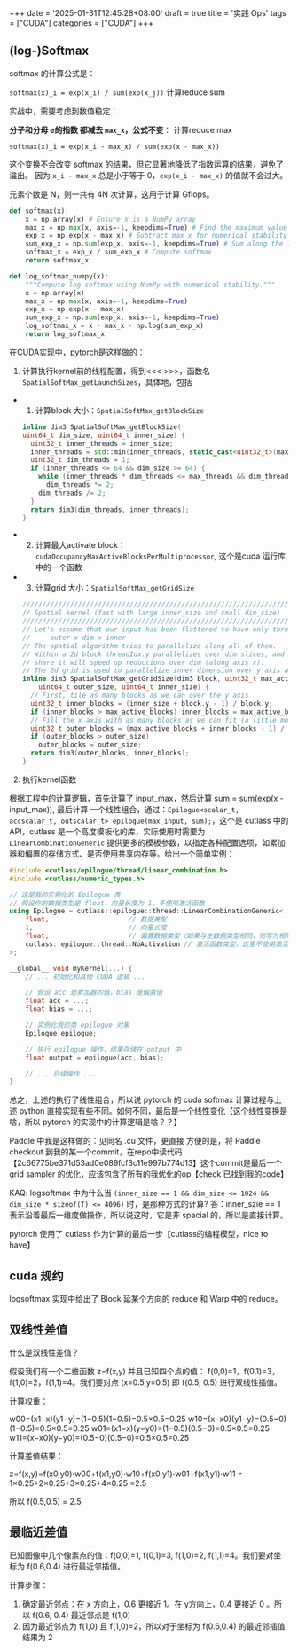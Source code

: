 +++
date = '2025-01-31T12:45:28+08:00'
draft = true
title = '实践 Ops'
tags = ["CUDA"]
categories = ["CUDA"]
+++



## (log-)Softmax

softmax 的计算公式是：

`softmax(x)_i = exp(x_i) / sum(exp(x_j))`  计算reduce sum

实战中，需要考虑到数值稳定：

**分子和分母 e的指数 都减去 `max_x`，公式不变**： 计算reduce max

`softmax(x)_i = exp(x_i - max_x) / sum(exp(x - max_x))`  

这个变换不会改变 softmax 的结果，但它显著地降低了指数运算的结果，避免了溢出。 因为 `x_i - max_x` 总是小于等于 0，`exp(x_i - max_x)` 的值就不会过大。

元素个数是 N，则一共有 4N 次计算，这用于计算 Gflops。

~~~py
def softmax(x):
    x = np.array(x) # Ensure x is a NumPy array
    max_x = np.max(x, axis=-1, keepdims=True) # Find the maximum value along the last axis
    exp_x = np.exp(x - max_x) # Subtract max_x for numerical stability
    sum_exp_x = np.sum(exp_x, axis=-1, keepdims=True) # Sum along the last axis
    softmax_x = exp_x / sum_exp_x # Compute softmax
    return softmax_x

def log_softmax_numpy(x):
    """Compute log softmax using NumPy with numerical stability."""
    x = np.array(x)
    max_x = np.max(x, axis=-1, keepdims=True)
    exp_x = np.exp(x - max_x)
    sum_exp_x = np.sum(exp_x, axis=-1, keepdims=True)
    log_softmax_x = x - max_x - np.log(sum_exp_x)
    return log_softmax_x
~~~

在CUDA实现中，pytorch是这样做的：

1. 计算执行kernel前的线程配置，得到<<< >>>，函数名 `SpatialSoftMax_getLaunchSizes`，具体地，包括

  - 1. 计算block 大小：`SpatialSoftMax_getBlockSize`
    ~~~cpp
    inline dim3 SpatialSoftMax_getBlockSize(
    uint64_t dim_size, uint64_t inner_size) {
      uint32_t inner_threads = inner_size;
      inner_threads = std::min(inner_threads, static_cast<uint32_t>(max_threads));
      uint32_t dim_threads = 1;
      if (inner_threads <= 64 && dim_size >= 64) {
        while (inner_threads * dim_threads <= max_threads && dim_threads <= dim_size)
          dim_threads *= 2;
        dim_threads /= 2;
      }
      return dim3(dim_threads, inner_threads);
    }
    ~~~

  - 2. 计算最大activate block：`cudaOccupancyMaxActiveBlocksPerMultiprocessor`, 这个是cuda 运行库中的一个函数

  - 3. 计算grid 大小：`SpatialSoftMax_getGridSize`

    ~~~cpp
    ////////////////////////////////////////////////////////////////////////////////
    // Spatial kernel (fast with large inner_size and small dim_size)
    ////////////////////////////////////////////////////////////////////////////////
    // Let's assume that our input has been flattened to have only three dimension:
    //     outer x dim x inner
    // The spatial algorithm tries to parallelize along all of them.
    // Within a 2d block threadIdx.y parallelizes over dim slices, and threads that
    // share it will speed up reductions over dim (along axis x).
    // The 2d grid is used to parallelize inner dimension over y axis and outer over x.
    inline dim3 SpatialSoftMax_getGridSize(dim3 block, uint32_t max_active_blocks,
        uint64_t outer_size, uint64_t inner_size) {
      // First, tile as many blocks as we can over the y axis
      uint32_t inner_blocks = (inner_size + block.y - 1) / block.y;
      if (inner_blocks > max_active_blocks) inner_blocks = max_active_blocks;
      // Fill the x axis with as many blocks as we can fit (a little more is ok too)
      uint32_t outer_blocks = (max_active_blocks + inner_blocks - 1) / inner_blocks;
      if (outer_blocks > outer_size)
        outer_blocks = outer_size;
      return dim3(outer_blocks, inner_blocks);
    }
    ~~~

2. 执行kernel函数

  根据工程中的计算逻辑，首先计算了 input_max，然后计算 sum = sum(exp(x - input_max)), 最后计算 一个线性组合，通过：`Epilogue<scalar_t, accscalar_t, outscalar_t> epilogue(max_input, sum);`，这个是 cutlass 中的 API，cutlass 是一个高度模板化的库，实际使用时需要为 `LinearCombinationGeneric` 提供更多的模板参数，以指定各种配置选项，如累加器和偏置的存储方式、是否使用共享内存等。给出一个简单实例：

  ~~~cpp
  #include <cutlass/epilogue/thread/linear_combination.h>
  #include <cutlass/numeric_types.h>

  // 这是我的实例化的 Epilogue 类
  // 假设你的数据类型是 float，向量长度为 1，不使用激活函数
  using Epilogue = cutlass::epilogue::thread::LinearCombinationGeneric<
      float,                    // 数据类型
      1,                        // 向量长度
      float,                    // 偏置数据类型（如果与主数据类型相同，则写为相同类型）
      cutlass::epilogue::thread::NoActivation // 激活函数类型，这里不使用激活函数
  >;

  __global__ void myKernel(...) {
      // ... 初始化和其他 CUDA 逻辑 ...

      // 假设 acc 是累加器的值，bias 是偏置值
      float acc = ...;
      float bias = ...;

      // 实例化我的类 epilogue 对象
      Epilogue epilogue;

      // 执行 epilogue 操作，结果存储在 output 中
      float output = epilogue(acc, bias);

      // ... 后续操作 ...
  }
  ~~~

  总之，上述的执行了线性组合，所以说 pytorch 的 cuda softmax 计算过程与上述 python 直接实现有些不同。如何不同，最后是一个线性变化【这个线性变换是啥，所以 pytorch 的实现中的计算逻辑是啥？？】


Paddle 中我是这样做的：见同名 .cu 文件，更直接 方便的是，将 Paddle checkout 到我的某一个commit，在repo中读代码 【2c66775be371d53ad0e089fcf3c11e997b774d13】这个commit是最后一个 grid sampler 的优化，应该包含了所有的我优化的op【check 已找到我的code】

KAQ: logsoftmax 中为什么当 `(inner_size == 1 && dim_size <= 1024 && dim_size * sizeof(T) <= 4096)` 时，是那种方式的计算?
答：inner_szie == 1 表示沿着最后一维度做操作，所以说这时，它是非 spacial 的，所以是直接计算。

pytorch 使用了 cutlass 作为计算的最后一步【cutlass的编程模型，nice to have】

## cuda 规约

logsoftmax 实现中给出了 Block 延某个方向的 reduce 和 Warp 中的 reduce。

## 双线性差值

什么是双线性差值？

假设我们有一个二维函数 z=f(x,y) 并且已知四个点的值：
f(0,0)=1，f(0,1)=3，f(1,0)=2，f(1,1)=4。我们要对点 (x=0.5,y=0.5) 即 f(0.5, 0.5) 进行双线性插值。

计算权重：

w00=(x1−x)(y1−y)=(1−0.5)(1−0.5)=0.5×0.5=0.25
w10=(x−x0)(y1−y)=(0.5−0)(1−0.5)=0.5×0.5=0.25
w01=(x1−x)(y−y0)=(1−0.5)(0.5−0)=0.5×0.5=0.25
w11=(x−x0)(y−y0)=(0.5−0)(0.5−0)=0.5×0.5=0.25

计算差值结果：

z=f(x,y)=f(x0,y0)⋅w00+f(x1,y0)⋅w10+f(x0,y1)⋅w01+f(x1,y1)⋅w11 = 1×0.25+2×0.25+3×0.25+4×0.25 =2.5

所以 f(0.5,0.5) = 2.5


## 最临近差值

已知图像中几个像素点的值：f(0,0)=1, f(0,1)=3, f(1,0)=2, f(1,1)=4。我们要对坐标为 f(0.6,0.4) 进行最近邻插值。

计算步骤：

1. 确定最近邻点：在 x 方向上，0.6 更接近 1。在 y方向上，0.4 更接近 0 。所以 f(0.6, 0.4) 最近邻点是 f(1,0)
2. 因为最近邻点为 f(1,0) 且 f(1,0)=2，所以对于坐标为 f(0.6,0.4) 的最近邻插值结果为 2

